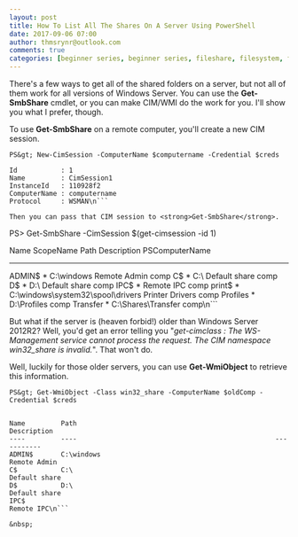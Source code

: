 ```yaml
---
layout: post
title: How To List All The Shares On A Server Using PowerShell
date: 2017-09-06 07:00
author: thmsrynr@outlook.com
comments: true
categories: [beginner series, beginner series, fileshare, filesystem, filesystem, PowerShell, powershell, smb, storage]
---
```

There's a few ways to get all of the shared folders on a server, but not all of them work for all versions of Windows Server. You can use the <strong>Get-SmbShare</strong> cmdlet, or you can make CIM/WMI do the work for you. I'll show you what I prefer, though.

<!--more-->

To use <strong>Get-SmbShare</strong> on a remote computer, you'll create a new CIM session.

```
PS&gt; New-CimSession -ComputerName $computername -Credential $creds

Id           : 1
Name         : CimSession1
InstanceId   : 110928f2
ComputerName : computername
Protocol     : WSMAN\n```

Then you can pass that CIM session to <strong>Get-SmbShare</strong>.

```
PS&gt; Get-SmbShare -CimSession $(get-cimsession -id 1)

Name     ScopeName Path                              Description     PSComputerName
----     --------- ----                              -----------     --------------
ADMIN$   *         C:\windows                        Remote Admin    comp
C$       *         C:\                               Default share   comp
D$       *         D:\                               Default share   comp
IPC$     *                                           Remote IPC      comp
print$   *         C:\windows\system32\spool\drivers Printer Drivers comp
Profiles *         D:\Profiles                                       comp
Transfer *         C:\Shares\Transfer                                comp\n```

But what if the server is (heaven forbid!) older than Windows Server 2012R2? Well, you'd get an error telling you "<em>get-cimclass : The WS-Management service cannot process the request. The CIM namespace win32_share is invalid.</em>". That won't do.

Well, luckily for those older servers, you can use <strong>Get-WmiObject</strong> to retrieve this information.

```
PS&gt; Get-WmiObject -Class win32_share -ComputerName $oldComp -Credential $creds


Name         Path                                                  Description
----         ----                                                  -----------
ADMIN$       C:\windows                                            Remote Admin
C$           C:\                                                   Default share
D$           D:\                                                   Default share
IPC$                                                               Remote IPC\n```

&nbsp;
